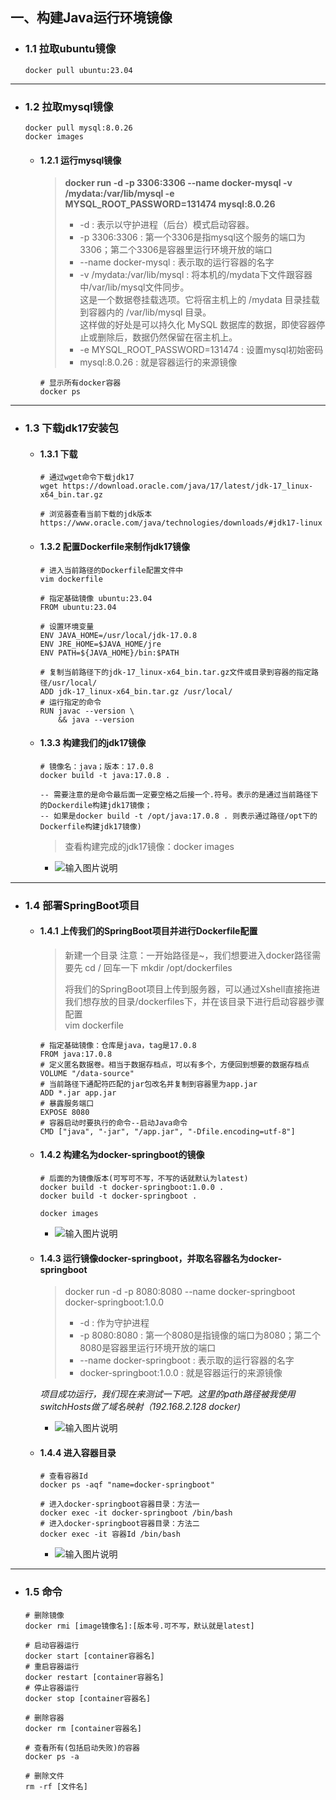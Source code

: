 ## 一、构建Java运行环境镜像

- ### 1.1 拉取ubuntu镜像

  ```
  docker pull ubuntu:23.04
  ```

***

- ### 1.2 拉取mysql镜像

  ```
  docker pull mysql:8.0.26
  docker images
  ```

  - #### 1.2.1 运行mysql镜像

    > **docker run -d -p 3306:3306 --name docker-mysql -v /mydata:/var/lib/mysql -e MYSQL_ROOT_PASSWORD=131474 mysql:8.0.26**
    >
    > - -d : 表示以守护进程（后台）模式启动容器。
    > - -p 3306:3306 : 第一个3306是指mysql这个服务的端口为3306；第二个3306是容器里运行环境开放的端口
    > - --name docker-mysql : 表示取的运行容器的名字
    > - -v /mydata:/var/lib/mysql : 将本机的/mydata下文件跟容器中/var/lib/mysql文件同步。      
                                    这是一个数据卷挂载选项。它将宿主机上的 /mydata 目录挂载到容器内的 /var/lib/mysql 目录。   
                                    这样做的好处是可以持久化 MySQL 数据库的数据，即使容器停止或删除后，数据仍然保留在宿主机上。
    > - -e MYSQL_ROOT_PASSWORD=131474 : 设置mysql初始密码
    > - mysql:8.0.26 : 就是容器运行的来源镜像

    ```
    # 显示所有docker容器
    docker ps
    ```
***

- ### 1.3 下载jdk17安装包
  - #### 1.3.1 下载

    ``` 
    # 通过wget命令下载jdk17
    wget https://download.oracle.com/java/17/latest/jdk-17_linux-x64_bin.tar.gz
    
    # 浏览器查看当前下载的jdk版本
    https://www.oracle.com/java/technologies/downloads/#jdk17-linux
    ```
  - #### 1.3.2 配置Dockerfile来制作jdk17镜像
    ```
    # 进入当前路径的Dockerfile配置文件中
    vim dockerfile
    ```

    ```
    # 指定基础镜像 ubuntu:23.04
    FROM ubuntu:23.04
    
    # 设置环境变量
    ENV JAVA_HOME=/usr/local/jdk-17.0.8
    ENV JRE_HOME=$JAVA_HOME/jre
    ENV PATH=${JAVA_HOME}/bin:$PATH
    
    # 复制当前路径下的jdk-17_linux-x64_bin.tar.gz文件或目录到容器的指定路径/usr/local/
    ADD jdk-17_linux-x64_bin.tar.gz /usr/local/
    # 运行指定的命令
    RUN javac --version \
        && java --version
    ```
  - #### 1.3.3 构建我们的jdk17镜像
    ```
    # 镜像名：java；版本：17.0.8
    docker build -t java:17.0.8 .
    
    -- 需要注意的是命令最后面一定要空格之后接一个.符号。表示的是通过当前路径下的Dockerdile构建jdk17镜像；
    -- 如果是docker build -t /opt/java:17.0.8 . 则表示通过路径/opt下的Dockerfile构建jdk17镜像)
    ```

     > 查看构建完成的jdk17镜像：docker images

     - ![输入图片说明](../image/image1.png)

***

- ### 1.4 部署SpringBoot项目

  - #### 1.4.1 上传我们的SpringBoot项目并进行Dockerfile配置

    > 新建一个目录
      注意：一开始路径是~，我们想要进入docker路径需要先 cd / 回车一下
      mkdir /opt/dockerfiles
    >
    > 将我们的SpringBoot项目上传到服务器，可以通过Xshell直接拖进我们想存放的目录/dockerfiles下，并在该目录下进行启动容器步骤配置  
     vim dockerfile
    ```
    # 指定基础镜像：仓库是java，tag是17.0.8
    FROM java:17.0.8
    # 定义匿名数据卷。相当于数据存档点，可以有多个，方便回到想要的数据存档点
    VOLUME "/data-source"
    # 当前路径下通配符匹配的jar包改名并复制到容器里为app.jar
    ADD *.jar app.jar
    # 暴露服务端口
    EXPOSE 8080
    # 容器启动时要执行的命令--启动Java命令
    CMD ["java", "-jar", "/app.jar", "-Dfile.encoding=utf-8"]
    ```
  - #### 1.4.2 构建名为docker-springboot的镜像
    ```
    # 后面的为镜像版本(可写可不写，不写的话就默认为latest)
    docker build -t docker-springboot:1.0.0 .
    docker build -t docker-springboot .
    
    docker images
    ```
    
     - ![输入图片说明](../image/image1.png)

  - #### 1.4.3 运行镜像docker-springboot，并取名容器名为docker-springboot
    > docker run -d -p 8080:8080 --name docker-springboot docker-springboot:1.0.0
    >
    > - -d : 作为守护进程
    > - -p 8080:8080 : 第一个8080是指镜像的端口为8080；第二个8080是容器里运行环境开放的端口
    > - --name docker-springboot : 表示取的运行容器的名字
    > - docker-springboot:1.0.0 : 就是容器运行的来源镜像

    *项目成功运行，我们现在来测试一下吧。这里的path路径被我使用switchHosts做了域名映射（192.168.2.128 docker)*
     
       - ![输入图片说明](../image/image.png)

  - #### 1.4.4 进入容器目录
    ```
    # 查看容器Id
    docker ps -aqf "name=docker-springboot"
    
    # 进入docker-springboot容器目录：方法一
    docker exec -it docker-springboot /bin/bash
    # 进入docker-springboot容器目录：方法二
    docker exec -it 容器Id /bin/bash
    ```
     - ![输入图片说明](../image/image2.png)

***

- ### 1.5 命令
  ```
  # 删除镜像
  docker rmi [image镜像名]:[版本号.可不写，默认就是latest]
  
  # 启动容器运行
  docker start [container容器名]
  # 重启容器运行
  docker restart [container容器名]
  # 停止容器运行
  docker stop [container容器名]
  
  # 删除容器
  docker rm [container容器名]
  
  # 查看所有(包括启动失败)的容器
  docker ps -a
  
  # 删除文件
  rm -rf [文件名]
  ```
